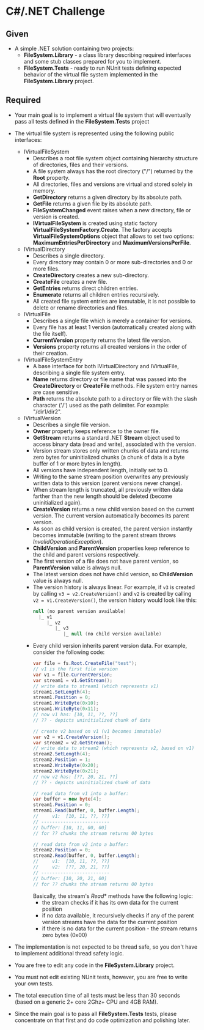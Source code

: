 # C#/.NET Challenge

## Given

- A simple .NET solution containing two projects:
    - **FileSystem.Library** - a class library describing required interfaces and some stub classes prepared for you to implement.
    - **FileSystem.Tests** - ready to run NUnit tests defining expected behavior of the virtual file system implemented in the **FileSystem.Library** project.

## Required

- Your main goal is to implement a virtual file system that will eventually pass all tests defined in the **FileSystem.Tests** project

- The virtual file system is represented using the following public interfaces:
    - IVirtualFileSystem
      - Describes a root file system object containing hierarchy structure of directories, files and their versions.
      - A file system always has the root directory ("/") returned by the **Root** property.
      - All directories, files and versions are virtual and stored solely in memory.
      - **GetDirectory** returns a given directory by its absolute path.
      - **GetFile** returns a given file by its absolute path.
      - **FileSystemChanged** event raises when a new directory, file or version is created.
      - **IVirtualFileSystem** is created using static factory  **VirtualFileSystemFactory.Create**. The factory accepts **VirtualFileSystemOptions** object that allows to set two options: **MaximumEntriesPerDirectory** and **MaximumVersionsPerFile**.
    - IVirtualDirectory
      - Describes a single directory.
      - Every directory may contain 0 or more sub-directories and 0 or more files.
      - **CreateDirectory** creates a new sub-directory.
      - **CreateFile** creates a new file.
      - **GetEntries** returns direct children entries.
      - **Enumerate** returns all children entries recursively.
      - All created file system entries are immutable, it is not possible to delete or rename directories and files.
    - IVirtualFile
      - Describes a single file which is merely a container for versions.
      - Every file has at least 1 version (automatically created along with the file itself).
      - **CurrentVersion** property returns the latest file version.
      - **Versions** property returns all created versions in the order of their creation.
    - IVirtualFileSystemEntry
      - A base interface for both IVirtualDirectory and IVirtualFile, describing a single file system entry.
      - **Name** returns directory or file name that was passed into the **CreateDirectory** or **CreateFile** methods. File system entry names are case sensitive.
      - **Path** returns the absolute path to a directory or file with the slash character ('/') used as the path delimiter. For example: "/dir1/dir2".
    - IVirtualVersion
      - Describes a single file version.
      - **Owner** property keeps reference to the owner file.
      - **GetStream** returns a standard .NET **Stream** object used to access binary data (read and write), associated with the version.
      - Version stream stores only written chunks of data and returns zero bytes for uninitialized chunks (a chunk of data is a byte buffer of 1 or more bytes in length).
      - All versions have independent length, initially set to 0.
      - Writing to the same stream position overwrites any previously written data to this version (parent versions never change).
      - When stream length is truncated, all previously written data farther than the new length should be deleted (become uninitialized again).
      - **CreateVersion** returns a new child version based on the current version. The current version automatically becomes its parent version.
      - As soon as child version is created, the parent version instantly becomes immutable (writing to the parent stream throws *InvalidOperationException*).
      - **ChildVersion** and **ParentVersion** properties keep reference to the child and parent versions respectively.
      - The first version of a file does not have parent version, so **ParentVersion** value is always null.
      - The latest version does not have child version, so **ChildVersion** value is always null.
      - The version history is always linear. For example, if `v3` is created by calling `v3 = v2.CreateVersion()` and `v2` is created by calling `v2 = v1.CreateVersion()`, the version history would look like this:
        ```csharp
        null (no parent version available)
          |_ v1
             |_ v2
                |_ v3
                   |_ null (no child version available)
        ```
      - Every child version inherits parent version data. For example, consider the following code:
        ```csharp
        var file = fs.Root.CreateFile("test");
        // v1 is the first file version
        var v1 = file.CurrentVersion;
        var stream1 = v1.GetStream();
        // write data to stream1 (which represents v1)
        stream1.SetLength(4);
        stream1.Position = 0;
        stream1.WriteByte(0x10);
        stream1.WriteByte(0x11);
        // now v1 has: [10, 11, ??, ??]
        // ?? - depicts uninitialized chunk of data

        // create v2 based on v1 (v1 becomes immutable)
        var v2 = v1.CreateVersion();
        var stream2 = v2.GetStream();
        // write data to stream2 (which represents v2, based on v1)
        stream2.SetLength(4);
        stream2.Position = 1;
        stream2.WriteByte(0x20);
        stream2.WriteByte(0x21);
        // now v2 has: [??, 20, 21, ??]
        // ?? - depicts uninitialized chunk of data

        // read data from v1 into a buffer:
        var buffer = new byte[4];
        stream1.Position = 0;
        stream1.Read(buffer, 0, buffer.Length);
        //     v1:  [10, 11, ??, ??]
        // -------------------------
        // buffer: [10, 11, 00, 00]
        // for ?? chunks the stream returns 00 bytes

        // read data from v2 into a buffer:
        stream2.Position = 0;
        stream2.Read(buffer, 0, buffer.Length);
        //     v1:  [10, 11, ??, ??]
        //     v2:  [??, 20, 21, ??]
        // -------------------------
        // buffer: [10, 20, 21, 00]
        // for ?? chunks the stream returns 00 bytes
        ```
        Basically, the stream's *Read** methods have the following logic:
          - the stream checks if it has its own data for the current position
          - if no data available, it recursively checks if any of the parent version streams have the data for the current position
          - if there is no data for the current position - the stream returns zero bytes (0x00)
- The implementation is not expected to be thread safe, so you don't have to implement additional thread safety logic.
- You are free to edit any code in the **FileSystem.Library** project.
- You must not edit existing NUnit tests, however, you are free to write your own tests.
- The total execution time of all tests must be less than 30 seconds (based on a generic 2+ core 2Ghz+ CPU and 4GB RAM).
- Since the main goal is to pass all **FileSystem.Tests** tests, please concentrate on that first and do code optimization and polishing later.